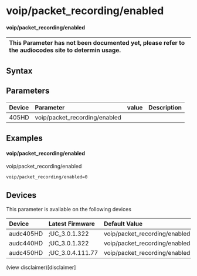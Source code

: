 ﻿---
description: voip/packet_recording/enabled
search: false
---

# voip/packet_recording/enabled

#### voip/packet_recording/enabled


| This Parameter has not been documented yet, please refer to the audiocodes site to determin usage.  | 
| :--- |

## Syntax

## Parameters
|Device|Parameter|value|Description|
|:---|:---|:---|:---|
| 405HD | voip/packet_recording/enabled |  |  |

## Examples
#### voip/packet_recording/enabled

voip/packet_recording/enabled

```
voip/packet_recording/enabled=0
```

## Devices
This parameter is available on the following devices

| Device | Latest Firmware | Default Value |
|:---|:---|:---|
| audc405HD | ;UC_3.0.1.322 | voip/packet_recording/enabled=0 
| audc440HD | ;UC_3.0.1.322 | voip/packet_recording/enabled=0 
| audc450HD | ;UC_3.0.4.111.77 | voip/packet_recording/enabled=0 

(view disclaimer)[disclaimer]
